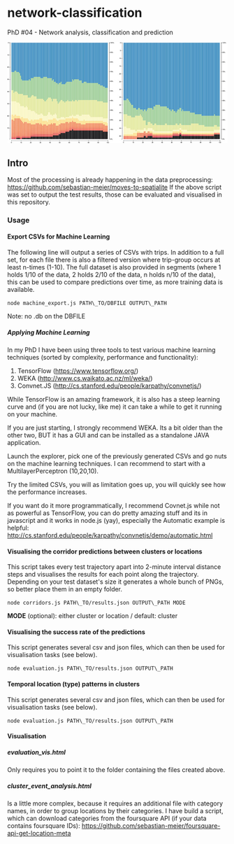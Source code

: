 # network-classification
PhD #04 - Network analysis, classification and prediction

![Evaluation Results](https://github.com/sebastian-meier/network-classification/blob/master/thumb.jpg?raw=true)

## Intro

Most of the processing is already happening in the data preprocessing: https://github.com/sebastian-meier/moves-to-spatialite
If the above script was set to output the test results, those can be evaluated and visualised in this repository.

### Usage

#### Export CSVs for Machine Learning

The following line will output a series of CSVs with trips.
In addition to a full set, for each file there is also a filtered version where trip-group occurs at least n-times (1-10).
The full dataset is also provided in segments (where 1 holds 1/10 of the data, 2 holds 2/10 of the data, n holds n/10 of the data), this can be used to compare predictions over time, as more training data is available.
```
node machine_export.js PATH\_TO/DBFILE OUTPUT\_PATH
```
Note: no .db on the DBFILE

#####  Applying Machine Learning

In my PhD I have been using three tools to test various machine learning techniques (sorted by complexity, performance and functionality):

1. TensorFlow (https://www.tensorflow.org/)
2. WEKA (http://www.cs.waikato.ac.nz/ml/weka/)
3. Convnet.JS (http://cs.stanford.edu/people/karpathy/convnetjs/)

While TensorFlow is an amazing framework, it is also has a steep learning curve and (if you are not lucky, like me) it can take a while to get it running on your machine.

If you are just starting, I strongly recommend WEKA. Its a bit older than the other two, BUT it has a GUI and can be installed as a standalone JAVA application.

Launch the explorer, pick one of the previously generated CSVs and go nuts on the machine learning techniques. I can recommend to start with a MultilayerPerceptron (10,20,10).

Try the limited CSVs, you will as limitation goes up, you will quickly see how the performance increases.

If you want do it more programmatically, I recommend Covnet.js while not as powerful as TensorFlow, you can do pretty amazing stuff and its in javascript and it works in node.js (yay), especially the Automatic example is helpful: http://cs.stanford.edu/people/karpathy/convnetjs/demo/automatic.html

#### Visualising the corridor predictions between clusters or locations

This script takes every test trajectory apart into 2-minute interval distance steps and visualises the results for each point along the trajectory. Depending on your test dataset's size it generates a whole bunch of PNGs, so better place them in an empty folder.

```
node corridors.js PATH\_TO/results.json OUTPUT\_PATH MODE
```
**MODE** (optional): either cluster or location / default: cluster

#### Visualising the success rate of the predictions

This script generates several csv and json files, which can then be used for visualisation tasks (see below).

```
node evaluation.js PATH\_TO/results.json OUTPUT\_PATH
```

#### Temporal location (type) patterns in clusters

This script generates several csv and json files, which can then be used for visualisation tasks (see below).

```
node evaluation.js PATH\_TO/results.json OUTPUT\_PATH
```

#### Visualisation

##### evaluation_vis.html
Only requires you to point it to the folder containing the files created above.

##### cluster_event_analysis.html
Is a little more complex, because it requires an additional file with category names, in order to group locations by their categories.
I have build a script, which can download categories from the foursquare API (if your data contains foursquare IDs): https://github.com/sebastian-meier/foursquare-api-get-location-meta